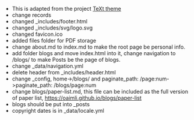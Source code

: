 - This is adapted from the project [TeXt theme](https://github.com/kitian616/jekyll-TeXt-theme)
- change records
- changed _includes/footer.html
- changed _includes/svg/logo.svg
- changed favicon.ico
- added files folder for PDF storage
- change about.md to index.md to make the root page be personal info.
- add folder blogs and move index.html into it, change navigation to /blogs/ to make Posts be the page of blogs.
- change _data/navigation.yml 
- delete header from _includes/header.html
- change _config, home->/blogs/  and  paginate_path: /page:num->paginate_path: /blogs/page:num
- change blogs/paper-list.md, this file can be included as the full version of paper list, https://oaimli.github.io/blogs/paper-list
- blogs should be put into _posts
- copyright dates is in _data/locale.yml
